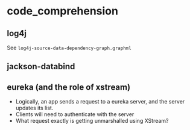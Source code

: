 # code_comprehension

## log4j

See `log4j-source-data-dependency-graph.graphml`

## jackson-databind

## eureka (and the role of xstream)
* Logically, an app sends a request to a eureka server, and the server updates its list.
* Clients will need to authenticate with the server
* What request exactly is getting unmarshalled using XStream?
